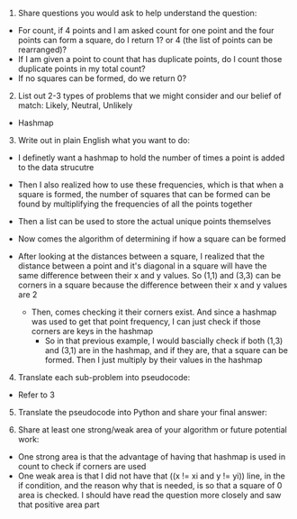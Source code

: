 1. Share questions you would ask to help understand the question:
- For count, if 4 points and I am asked count for one point and the four points can form a square, do I return 1? or 4 (the list of points can be rearranged)?
- If I am given a point to count that has duplicate points, do I count those duplicate points in my total count?
- If no squares can be formed, do we return 0?

2. List out 2-3 types of problems that we might consider and our belief of match: Likely, Neutral, Unlikely
- Hashmap

3. Write out in plain English what you want to do: 
- I definetly want a hashmap to hold the number of times a point is added to the data strucutre
- Then I also realized how to use these frequencies, which is that when a square is formed, the number of squares that can be formed can be found by multiplifying the frequencies of all the points together 
- Then a list can be used to store the actual unique points themselves

- Now comes the algorithm of determining if how a square can be formed
- After looking at the distances between a square, I realized that the distance between a point and it's diagonal in a square will have the same difference between their x and y values. So (1,1) and (3,3) can be corners in a square because the difference between their x and y values are 2 
  - Then, comes checking it their corners exist. And since a hashmap was used to get that point frequency, I can just check if those corners are keys in the hashmap
    - So in that previous example, I would bascially check if both (1,3) and (3,1) are in the hashmap, and if they are, that a square can be formed. Then I just multiply by their values in the hashmap

4. Translate each sub-problem into pseudocode:
- Refer to 3

5. Translate the pseudocode into Python and share your final answer:
  <!-- class DetectSquares:

    def __init__(self):
        self.frequency = {}
        self.points = []

    def add(self, point: List[int]) -> None:
        if (point[0], point[1]) not in self.frequency:
            self.points.append(point)
            self.frequency[(point[0], point[1])] = 0
        self.frequency[(point[0], point[1])] += 1

    def count(self, point: List[int]) -> int:
        output = 0
        x, y = point
        for xi, yi in self.points: 
            if abs(x - xi) == abs(y - yi) and (x != xi and y != yi):
                if (x, yi) in self.frequency and (xi, y) in self.frequency:
                    output += 1 * self.frequency[(xi, yi)] * self.frequency[(x, yi)] * self.frequency[(xi, y)]
        return output

    # Your DetectSquares object will be instantiated and called as such:
    # obj = DetectSquares()
    # obj.add(point)
    # param_2 = obj.count(point) -->

6. Share at least one strong/weak area of your algorithm or future potential work:
- One strong area is that the advantage of having that hashmap is used in count to check if corners are used
- One weak area is that I did not have that ((x != xi and y != yi)) line, in the if condition, and the reason why that is needed, is so that a square of 0 area is checked. I should have read the question more closely and saw that positive area part